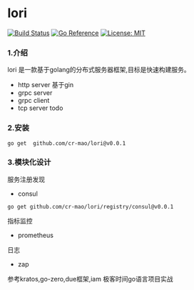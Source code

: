 # lori 

[![Build Status](https://github.com/cr-mao/lori/workflows/Go/badge.svg)](https://github.com/cr-mao/lori/actions)
[![Go Reference](https://pkg.go.dev/badge/github.com/cr-mao/lori.svg)](https://pkg.go.dev/github.com/cr-mao/lori)
[![License: MIT](https://img.shields.io/badge/License-MIT-yellow.svg)](https://opensource.org/licenses/MIT)

### 1.介绍
lori 是一款基于golang的分布式服务器框架,目标是快速构建服务。 
- http server 基于gin 
- grpc server  
- grpc client 
- tcp server todo

### 2.安装
```shell
go get  github.com/cr-mao/lori@v0.0.1
```


### 3.模块化设计 

服务注册发现 
- consul 
```shell
go get github.com/cr-mao/lori/registry/consul@v0.0.1
```

指标监控
- prometheus

日志
- zap 

参考kratos,go-zero,due框架,iam 极客时间go语言项目实战


